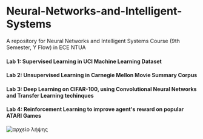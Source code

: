 # Neural-Networks-and-Intelligent-Systems
A repository for Neural Networks and Intelligent Systems Course (9th Semester, Y Flow) in ECE NTUA



#### Lab 1: Supervised Learning in UCI Machine Learning Dataset

#### Lab 2: Unsupervised Learning in Carnegie Mellon Movie Summary Corpus

#### Lab 3: Deep Learning on CIFAR-100, using Convolutional Neural Networks and Transfer Learning techinques

#### Lab 4: Reinforcement Learning to improve agent's reward on popular ATARI Games

![αρχείο λήψης](https://user-images.githubusercontent.com/50829499/111372530-6bb8da80-86a3-11eb-9d1b-81a4282e730b.jpg)


